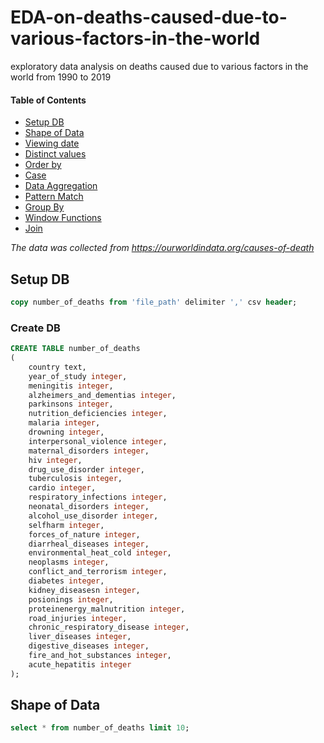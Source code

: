 # EDA-on-deaths-caused-due-to-various-factors-in-the-world
exploratory data analysis on deaths caused due to various factors in the world from 1990 to 2019

#### Table of Contents
  * [Setup DB](#setup-db)
  * [Shape of Data](#shape-of-data)
  * [Viewing date](#viewing-data)
  * [Distinct values](#distinct-values)
  * [Order by](#order-by)
  * [Case](#case)
  * [Data Aggregation](#data-aggregation)
  * [Pattern Match](#pattern-match)
  * [Group By](#group-by)
  * [Window Functions](#window-functions)
  * [Join](#join)

*The data was collected from https://ourworldindata.org/causes-of-death*

## Setup DB
```sql
copy number_of_deaths from 'file_path' delimiter ',' csv header;
```
### Create DB
```sql
CREATE TABLE number_of_deaths
(
    country text,
    year_of_study integer,
    meningitis integer,
    alzheimers_and_dementias integer,
    parkinsons integer,
    nutrition_deficiencies integer,
    malaria integer,
    drowning integer,
    interpersonal_violence integer,
    maternal_disorders integer,
    hiv integer,
    drug_use_disorder integer,
    tuberculosis integer,
    cardio integer,
    respiratory_infections integer,
    neonatal_disorders integer,
    alcohol_use_disorder integer,
    selfharm integer,
    forces_of_nature integer,
    diarrheal_diseases integer,
    environmental_heat_cold integer,
    neoplasms integer,
    conflict_and_terrorism integer,
    diabetes integer,
    kidney_diseasesn integer,
    posionings integer,
    proteinenergy_malnutrition integer,
    road_injuries integer,
    chronic_respiratory_disease integer,
    liver_diseases integer,
    digestive_diseases integer,
    fire_and_hot_substances integer,
    acute_hepatitis integer
);
```

## Shape of Data
```sql
select * from number_of_deaths limit 10;
```
```sql




